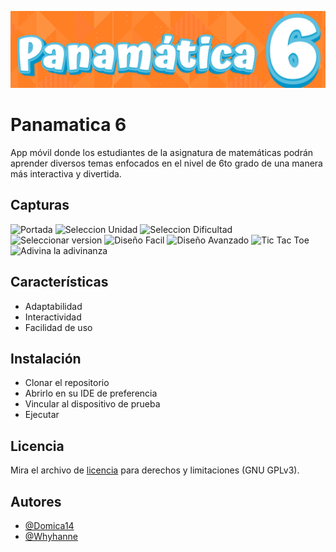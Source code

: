 
![Logo](https://github.com/Domica14/Panamatica-6/blob/master/LogoPanamatica.png)


# Panamatica 6

App móvil donde los estudiantes de la asignatura de matemáticas podrán aprender diversos temas enfocados en el nivel de 6to grado de una manera más interactiva y divertida.



## Capturas

<img src="https://github.com/Domica14/Panamatica-6/assets/139078203/fd34e9ea-13f1-4700-b830-1cf12b34671d" alt="Portada" width="200px" height="500px"/> <img src="https://github.com/Domica14/Panamatica-6/assets/139078203/45c8e2ac-0dde-45a5-bceb-6e8332520d76" alt="Seleccion Unidad" width="200px" height="500px"/> <img src="https://github.com/Domica14/Panamatica-6/assets/139078203/25d52df8-9db2-4ef4-937d-8273bc3f4127" alt="Seleccion Dificultad" width="200px" height="500px"/> <img src="https://github.com/Domica14/Panamatica-6/assets/139078203/2b875354-7316-4540-b797-53edfa005920" alt="Seleccionar version" width="200px" height="500px"/>  <img src="https://github.com/Domica14/Panamatica-6/assets/139078203/f99ce5d8-ba74-4e41-a15a-4a2de4003a08" alt="Diseño Facil" width="200px" height="500px"/> <img src="https://github.com/Domica14/Panamatica-6/assets/139078203/ae0121a7-8d15-48ac-8f68-2dc460f32471" alt="Diseño Avanzado" width="200px" height="500px"/> <img src="https://github.com/Domica14/Panamatica-6/assets/139078203/0de7b79f-635a-4e67-ad95-e8a6f8fabf0a" alt="Tic Tac Toe" width="200px" height="500px"/> <img src="https://github.com/Domica14/Panamatica-6/assets/139078203/e37927b3-fccb-4bc1-aaa7-7342b821d21a" alt="Adivina la adivinanza" width="200px" height="500px"/>







## Características

- Adaptabilidad
- Interactividad
- Facilidad de uso



## Instalación

- Clonar el repositorio
- Abrirlo en su IDE de preferencia
- Vincular al dispositivo de prueba
- Ejecutar



## Licencia

Mira el archivo de [licencia](COPYING) para derechos y limitaciones (GNU GPLv3).


## Autores

- [@Domica14](https://github.com/domica14)
- [@Whyhanne](https://github.com/Wyhanne)

